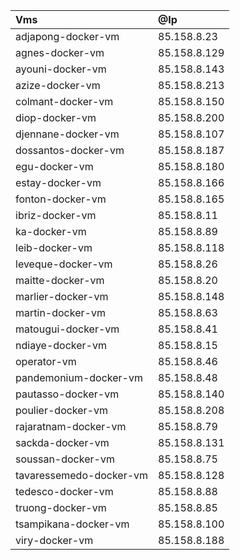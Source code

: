 | Vms                     | @Ip          |
| :---------------------- | :----------- |
| adjapong-docker-vm      | 85.158.8.23  |
| agnes-docker-vm         | 85.158.8.129 |
| ayouni-docker-vm        | 85.158.8.143 |
| azize-docker-vm         | 85.158.8.213 |
| colmant-docker-vm       | 85.158.8.150 |
| diop-docker-vm          | 85.158.8.200 |
| djennane-docker-vm      | 85.158.8.107 |
| dossantos-docker-vm     | 85.158.8.187 |
| egu-docker-vm           | 85.158.8.180 |
| estay-docker-vm         | 85.158.8.166 |
| fonton-docker-vm        | 85.158.8.165 |
| ibriz-docker-vm         | 85.158.8.11  |
| ka-docker-vm            | 85.158.8.89  |
| leib-docker-vm          | 85.158.8.118 |
| leveque-docker-vm       | 85.158.8.26  |
| maitte-docker-vm        | 85.158.8.20  |
| marlier-docker-vm       | 85.158.8.148 |
| martin-docker-vm        | 85.158.8.63  |
| matougui-docker-vm      | 85.158.8.41  |
| ndiaye-docker-vm        | 85.158.8.15  |
| operator-vm             | 85.158.8.46  |
| pandemonium-docker-vm   | 85.158.8.48  |
| pautasso-docker-vm      | 85.158.8.140 |
| poulier-docker-vm       | 85.158.8.208 |
| rajaratnam-docker-vm    | 85.158.8.79  |
| sackda-docker-vm        | 85.158.8.131 |
| soussan-docker-vm       | 85.158.8.75  |
| tavaressemedo-docker-vm | 85.158.8.128 |
| tedesco-docker-vm       | 85.158.8.88  |
| truong-docker-vm        | 85.158.8.85  |
| tsampikana-docker-vm    | 85.158.8.100 |
| viry-docker-vm          | 85.158.8.188 |
